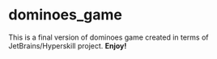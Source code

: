 # dominoes_game
This is a final version of dominoes game created in terms of JetBrains/Hyperskill project. 
**Enjoy!**

